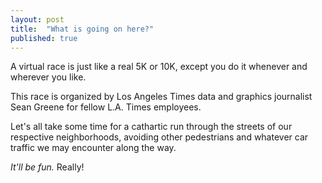 ```yaml
---
layout: post
title:  "What is going on here?"
published: true
---
```


A virtual race is just like a real 5K or 10K, except you do it whenever and wherever you like.

This race is organized by Los Angeles Times data and graphics journalist Sean Greene for fellow L.A. Times employees. 

Let's all take some time for a cathartic run through the streets of our respective neighborhoods, avoiding other pedestrians and whatever car traffic we may encounter along the way.

<em>It'll be fun.</em> Really!
